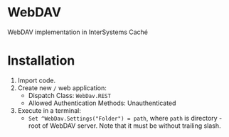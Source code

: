 # WebDAV
WebDAV implementation in InterSystems Caché

# Installation

1. Import code.
2. Create new `/` web application:
   - Dispatch Class: `WebDav.REST`
   - Allowed Authentication Methods: Unauthenticated
3. Execute in a terminal:
   - `Set ^WebDav.Settings("Folder") = path`, where `path` is directory - root of WebDAV server. Note that it must be without trailing slash.
